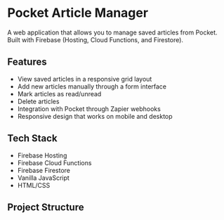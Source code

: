 # Pocket Article Manager

A web application that allows you to manage saved articles from Pocket. Built with Firebase (Hosting, Cloud Functions, and Firestore).

## Features

- View saved articles in a responsive grid layout
- Add new articles manually through a form interface
- Mark articles as read/unread
- Delete articles
- Integration with Pocket through Zapier webhooks
- Responsive design that works on mobile and desktop

## Tech Stack

- Firebase Hosting
- Firebase Cloud Functions
- Firebase Firestore
- Vanilla JavaScript
- HTML/CSS

## Project Structure
